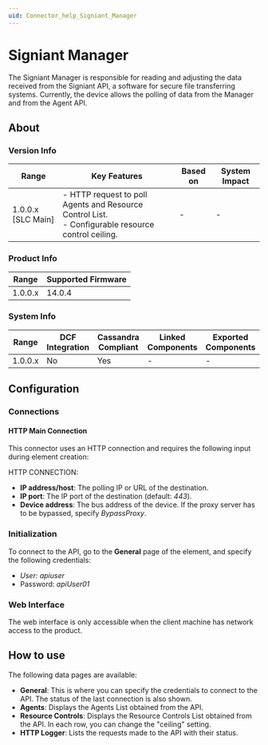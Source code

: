 ```yaml
---
uid: Connector_help_Signiant_Manager
---
```


# Signiant Manager

The Signiant Manager is responsible for reading and adjusting the data received from the Signiant API, a software for secure file transferring systems. Currently, the device allows the polling of data from the Manager and from the Agent API.

## About

### Version Info

| Range | Key Features | Based on | System Impact |
|--|--|--|--|
| 1.0.0.x [SLC Main] | - HTTP request to poll Agents and Resource Control List. <br>- Configurable resource control ceiling. | - | - |

### Product Info

| Range     | Supported Firmware     |
|-----------|------------------------|
| 1.0.0.x   | 14.0.4                 |

### System Info

| Range     | DCF Integration     | Cassandra Compliant     | Linked Components     | Exported Components     |
|-----------|---------------------|-------------------------|-----------------------|-------------------------|
| 1.0.0.x   | No                  | Yes                     | -                     | -                       |

## Configuration

### Connections

#### HTTP Main Connection

This connector uses an HTTP connection and requires the following input during element creation:

HTTP CONNECTION:

- **IP address/host**: The polling IP or URL of the destination.
- **IP port**: The IP port of the destination (default: *443*).
- **Device address**: The bus address of the device. If the proxy server has to be bypassed, specify *BypassProxy*.

### Initialization

To connect to the API, go to the **General** page of the element, and specify the following credentials:

- *User: apiuser*
- Password: *apiUser01*

### Web Interface

The web interface is only accessible when the client machine has network access to the product.

## How to use

The following data pages are available:

- **General**: This is where you can specify the credentials to connect to the API. The status of the last connection is also shown.
- **Agents**: Displays the Agents List obtained from the API.
- **Resource Controls**: Displays the Resource Controls List obtained from the API. In each row, you can change the "ceiling" setting.
- **HTTP Logger**: Lists the requests made to the API with their status.
